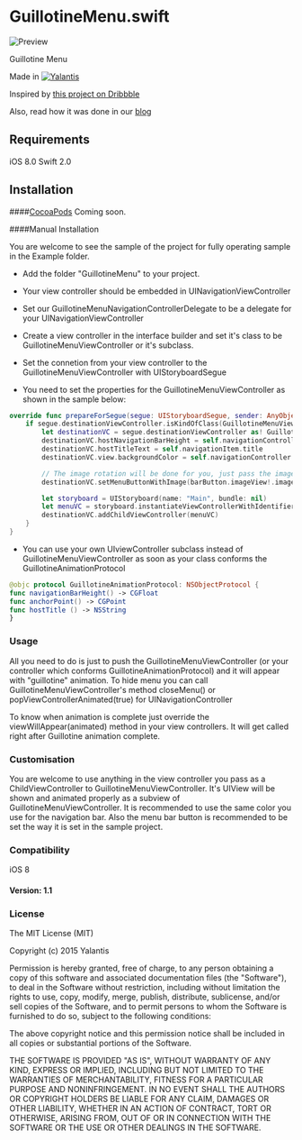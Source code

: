 
# GuillotineMenu.swift
![Preview](https://d13yacurqjgara.cloudfront.net/users/495792/screenshots/2018249/draft_06.gif)

Guillotine Menu

Made in [![Yalantis](https://raw.githubusercontent.com/Yalantis/FoldingTabBar.iOS/master/Example/Example/Resources/Images/badge_orage_shadow.png)](http://yalantis.com/?utm_source=github)

Inspired by [this project on Dribbble](https://dribbble.com/shots/2018249-Side-Topbar-Animation)

Also, read how it was done in our [blog](http://yalantis.com/blog/how-we-created-guillotine-menu-animation/)


## Requirements
iOS 8.0 Swift 2.0

## Installation

####[CocoaPods](http://cocoapods.org)
Coming soon.

####Manual Installation

You are welcome to see the sample of the project for fully operating sample in the Example folder.

* Add the folder "GuillotineMenu" to your project.
* Your view controller should be embedded in UINavigationViewController
* Set our GuillotineMenuNavigationControllerDelegate to be a delegate for your UINavigationViewController
* Create a view controller in the interface builder and set it's class to be GuillotineMenuViewController or it's subclass.
* Set the connetion from your view controller to the GuillotineMenuViewController with UIStoryboardSegue

* You need to set the properties for the GuillotineMenuViewController as shown in the sample below: 

```swift
override func prepareForSegue(segue: UIStoryboardSegue, sender: AnyObject?) {
    if segue.destinationViewController.isKindOfClass(GuillotineMenuViewController) {
        let destinationVC = segue.destinationViewController as! GuillotineMenuViewController
        destinationVC.hostNavigationBarHeight = self.navigationController!.navigationBar.frame.size.height
        destinationVC.hostTitleText = self.navigationItem.title
        destinationVC.view.backgroundColor = self.navigationController!.navigationBar.barTintColor

        // The image rotation will be done for you, just pass the image for the menu button.
        destinationVC.setMenuButtonWithImage(barButton.imageView!.image!)

        let storyboard = UIStoryboard(name: "Main", bundle: nil)
        let menuVC = storyboard.instantiateViewControllerWithIdentifier("MyMenuVC")
        destinationVC.addChildViewController(menuVC)
    }
}
```
* You can use your own UIviewController subclass instead of GuillotineMenuViewController as soon as your class conforms the GuillotineAnimationProtocol

```swift
@objc protocol GuillotineAnimationProtocol: NSObjectProtocol {
func navigationBarHeight() -> CGFloat
func anchorPoint() -> CGPoint
func hostTitle () -> NSString
}
```

### Usage

All you need to do is just to push the GuillotineMenuViewController (or your controller which conforms GuillotineAnimationProtocol) and it will appear with "guillotine" animation. To hide menu you can call GuillotineMenuViewController's method closeMenu() or popViewControllerAnimated(true) for UINavigationController

To know when animation is complete just override the viewWillAppear(animated) method in your view controllers. It will get called right after Guillotine animation complete.

### Customisation

You are welcome to use anything in the view controller you pass as a ChildViewController to GuillotineMenuViewController. It's UIView will be shown and animated properly as a subview of GuillotineMenuViewController. It is recommended to use the same color you use for the navigation bar.
Also the menu bar button is recommended to be set the way it is set in the sample project.

### Compatibility

iOS 8

#### Version: 1.1

### License

The MIT License (MIT)

Copyright (c) 2015 Yalantis

Permission is hereby granted, free of charge, to any person obtaining a copy
of this software and associated documentation files (the "Software"), to deal
in the Software without restriction, including without limitation the rights
to use, copy, modify, merge, publish, distribute, sublicense, and/or sell
copies of the Software, and to permit persons to whom the Software is
furnished to do so, subject to the following conditions:

The above copyright notice and this permission notice shall be included in all
copies or substantial portions of the Software.

THE SOFTWARE IS PROVIDED "AS IS", WITHOUT WARRANTY OF ANY KIND, EXPRESS OR
IMPLIED, INCLUDING BUT NOT LIMITED TO THE WARRANTIES OF MERCHANTABILITY,
FITNESS FOR A PARTICULAR PURPOSE AND NONINFRINGEMENT. IN NO EVENT SHALL THE
AUTHORS OR COPYRIGHT HOLDERS BE LIABLE FOR ANY CLAIM, DAMAGES OR OTHER
LIABILITY, WHETHER IN AN ACTION OF CONTRACT, TORT OR OTHERWISE, ARISING FROM,
OUT OF OR IN CONNECTION WITH THE SOFTWARE OR THE USE OR OTHER DEALINGS IN THE
SOFTWARE.
